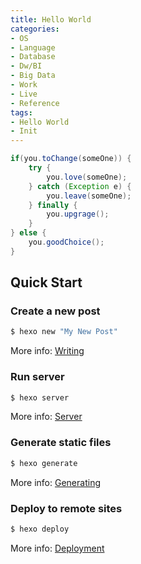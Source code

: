 ```yaml
---
title: Hello World
categories: 
- OS  
- Language  
- Database  
- Dw/BI  
- Big Data  
- Work  
- Live  
- Reference
tags: 
- Hello World  
- Init  
---
```


```java
if(you.toChange(someOne)) {
	try {
    	you.love(someOne);
    } catch (Exception e) {
    	you.leave(someOne);
    } finally {
    	you.upgrage();
    }
} else {
	you.goodChoice();
}
```

## Quick Start

### Create a new post

``` bash
$ hexo new "My New Post"
```

More info: [Writing](https://hexo.io/docs/writing.html)

### Run server

``` bash
$ hexo server
```

More info: [Server](https://hexo.io/docs/server.html)

### Generate static files

``` bash
$ hexo generate
```

More info: [Generating](https://hexo.io/docs/generating.html)

### Deploy to remote sites

``` bash
$ hexo deploy
```

More info: [Deployment](https://hexo.io/docs/deployment.html)
